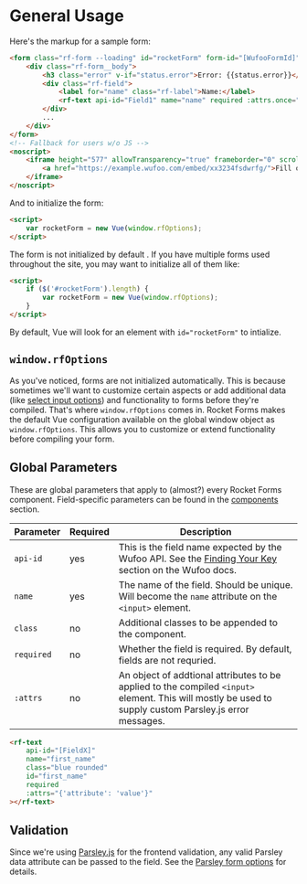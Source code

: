 # General Usage

Here's the markup for a sample form:

```html
<form class="rf-form --loading" id="rocketForm" form-id="[WufooFormId]">
    <div class="rf-form__body">
        <h3 class="error" v-if="status.error">Error: {{status.error}}</h3>
        <div class="rf-field">
            <label for="name" class="rf-label">Name:</label>
            <rf-text api-id="Field1" name="name" required :attrs.once="{'data-parsley-required-message': 'Please provide your name'}"></rf-text>
        </div>
        ...
    </div>
</form>
<!-- Fallback for users w/o JS -->
<noscript>
    <iframe height="577" allowTransparency="true" frameborder="0" scrolling="no" style="width:100%;border:none" src="https://example.wufoo.com/embed/xx3234fsdwrfg/">
        <a href="https://example.wufoo.com/embed/xx3234fsdwrfg/">Fill out this form.</a>
    </iframe>
</noscript>
```

And to initialize the form:

```html
<script>
    var rocketForm = new Vue(window.rfOptions);
</script>
```

The form is not initialized by default . If you have multiple forms used throughout the site, you may want to initialize all of them like:

```html
<script>
    if ($('#rocketForm').length) {
        var rocketForm = new Vue(window.rfOptions);
    }  
</script>
```

<aside class="notice">
    By default, Vue will look for an element with <code>id="rocketForm"</code> to intialize.
</aside>

## `window.rfOptions`

As you've noticed, forms are not initialized automatically. This is because sometimes we'll want to customize certain aspects or add additional data (like [select input options](#select)) and functionality to forms before they're compiled. That's where `window.rfOptions` comes in. Rocket Forms makes the default Vue configuration available on the global window object as `window.rfOptions`. This allows you to customize or extend functionality before compiling your form.

## Global Parameters

These are global parameters that apply to (almost?) every Rocket Forms component. Field-specific parameters can be found in the [components](#components) section.

Parameter    | Required | Description
------------ | ------- | -----------
`api-id` | yes | This is the field name expected by the Wufoo API. See the [Finding Your Key](http://help.wufoo.com/articles/en_US/SurveyMonkeyArticleType/Wufoo-REST-API-V3) section on the Wufoo docs.
`name` | yes | The name of the field. Should be unique. Will become the `name` attribute on the `<input>` element.
`class` | no | Additional classes to be appended to the component.
`required` | no | Whether the field is required. By default, fields are not requried.
`:attrs` | no | An object of addtional attributes to be applied to the compiled `<input>` element. This will mostly be used to supply custom Parsley.js error messages.

```html
<rf-text
    api-id="[FieldX]"
    name="first_name"
    class="blue rounded"
    id="first_name"
    required
    :attrs="{'attribute': 'value'}"
></rf-text>
```

## Validation

Since we're using [Parsley.js](http://parsleyjs.org/) for the frontend validation, any valid Parsley data attribute can be passed to the field. See the [Parsley form options](http://parsleyjs.org/doc/index.html#psly-usage-form) for details.

